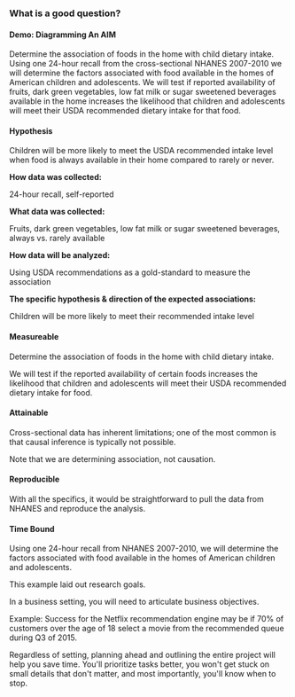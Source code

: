 ### What is a good question?

#### Demo: Diagramming An AIM

Determine the association of foods in the home with child dietary intake. Using one 24-hour recall from the cross-sectional NHANES 2007-2010 we will determine the factors associated with food available in the homes of American children and adolescents. We will test if reported availability of fruits, dark green vegetables, low fat milk or sugar sweetened beverages available in the home increases the likelihood that children and adolescents will meet their USDA recommended dietary intake for that food.

#### Hypothesis

Children will be more likely to meet the USDA recommended intake level when food is always available in their home compared to rarely or never.

**How data was collected:**

24-hour recall, self-reported

**What data was collected:**

Fruits, dark green vegetables, low fat milk or sugar sweetened beverages, always vs. rarely available

**How data will be analyzed:**

Using USDA recommendations as a gold-standard to measure the association

**The specific hypothesis & direction of the expected associations:**

Children will be more likely to meet their recommended intake level


#### Measureable
Determine the association of foods in the home with child dietary intake.

We will test if the reported availability of certain foods increases the likelihood that children and adolescents will meet their USDA recommended dietary intake for food.

#### Attainable
Cross-sectional data has inherent limitations; one of the most common is that causal inference is typically not possible.

Note that we are determining association, not causation.

#### Reproducible
With all the specifics, it would be straightforward to pull the data from NHANES and reproduce the analysis.

#### Time Bound

Using one 24-hour recall from NHANES 2007-2010, we will determine the factors associated with food available in the homes of American children and adolescents.





This example laid out research goals.

In a business setting, you will need to articulate business objectives.

Example:  Success for the Netflix recommendation engine may be if 70% of customers over the age of 18 select a movie from the recommended queue during Q3 of 2015.

Regardless of setting, planning ahead and outlining the entire project will help you save time. You'll prioritize tasks better, you won't get stuck on small details that don't matter, and most importantly, you'll know when to stop.
